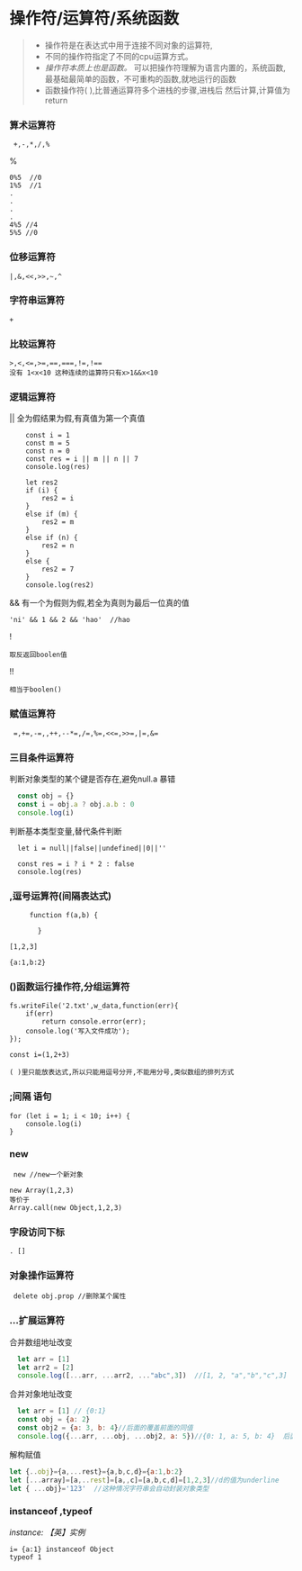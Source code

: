 
# 操作符/运算符/系统函数



> * 操作符是在表达式中用于连接不同对象的运算符,
> * 不同的操作符指定了不同的cpu运算方式。
> * _操作符本质上也是函数。_ 可以把操作符理解为语言内置的，系统函数,最基础最简单的函数，不可重构的函数,就地运行的函数
> * 函数操作符( ),比普通运算符多个进栈的步骤,进栈后 然后计算,计算值为return
> 



### 算术运算符

     +,-,*,/,%

%

```
0%5  //0
1%5  //1
.
.
.
.
4%5 //4
5%5 //0

```

### 位移运算符

    |,&,<<,>>,~,^

###  字符串运算符
    +

###  比较运算符

    >,<,<=,>=,==,===,!=,!==  
    没有 1<x<10 这种连续的运算符只有x>1&&x<10
###   逻辑运算符
|| 全为假结果为假,有真值为第一个真值

```
    const i = 1
    const m = 5
    const n = 0
    const res = i || m || n || 7
    console.log(res)
```
```
    let res2
    if (i) {
        res2 = i
    }
    else if (m) {
        res2 = m
    }
    else if (n) {
        res2 = n
    }
    else {
        res2 = 7
    }
    console.log(res2)
```

&&  有一个为假则为假,若全为真则为最后一位真的值

    'ni' && 1 && 2 && 'hao'  //hao

! 

```
取反返回boolen值
```

!! 

```
相当于boolen()
```

### 赋值运算符

```
 =,+=,-=,,++,--*=,/=,%=,<<=,>>=,|=,&=
```

###  三目条件运算符

判断对象类型的某个键是否存在,避免null.a 暴错

```js
  const obj = {}
  const i = obj.a ? obj.a.b : 0
  console.log(i)
```

判断基本类型变量,替代条件判断

```
  let i = null||false||undefined||0||''

  const res = i ? i * 2 : false
  console.log(res)
```
###  ,逗号运算符(间隔表达式) 


````
     function f(a,b) {

       }
````

```
[1,2,3]
```

```
{a:1,b:2}
```
### ()函数运行操作符,分组运算符

```
fs.writeFile('2.txt',w_data,function(err){
    if(err)
        return console.error(err);
    console.log('写入文件成功');
});
```

```
const i=(1,2+3)
```

```
( )里只能放表达式,所以只能用逗号分开,不能用分号,类似数组的排列方式
```

### ;间隔 语句

    for (let i = 1; i < 10; i++) {
        console.log(i)
    }
###  new
`````
 new //new一个新对象
`````
```
new Array(1,2,3) 
等价于
Array.call(new Object,1,2,3)
```

### 字段访问下标

    . []

###  对象操作运算符
```
 delete obj.prop //删除某个属性 
```
###  ...扩展运算符

合并数组地址改变

```js
  let arr = [1]
  let arr2 = [2]
  console.log([...arr, ...arr2, ..."abc",3])  //[1, 2, "a","b","c",3]
```

合并对象地址改变


```js
  let arr = [1] // {0:1}
  const obj = {a: 2}
  const obj2 = {a: 3, b: 4}//后面的覆盖前面的同值
  console.log({...arr, ...obj, ...obj2, a: 5})//{0: 1, a: 5, b: 4}  后面的会a:5会覆盖前面的 原理同上
```

解构赋值

```js
let {..obj}={a,...rest}={a,b,c,d}={a:1,b:2}
let [...array]=[a,..rest]=[a,,c]=[a,b,c,d]=[1,2,3]//d的值为underline
let { ...obj}='123'  //这种情况字符串会自动封装对象类型                                       
```

###   instanceof ,typeof

_instance: 【英】实例_
```
i= {a:1} instanceof Object
typeof 1
```





